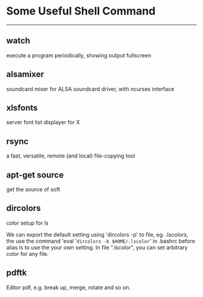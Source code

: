 # Some Useful Shell Command #
-------

## watch ##
execute a program periodically, showing output fullscreen

## alsamixer ##
soundcard mixer for ALSA soundcard driver, with ncurses interface

## xlsfonts ##
server font list displayer for X

## rsync ##
a fast, versatile, remote (and local) file-copying tool

## apt-get source ##
get the source of soft

## dircolors ##
color setup for ls

We can export the default setting using 'dircolors -p' to file, eg.
.lscolors, the use the command 'eval \'`dircolors -b $HOME/.lscolor`\' in
.bashrc before alias ls to
use the your own setting. In file \".lscolor\", you can set arbitrary color
for any file.

## pdftk ##
Editor pdf, e.g. break up, merge, rotate and so on.
